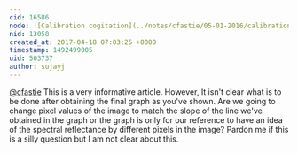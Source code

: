 ```yaml
---
cid: 16586
node: ![Calibration cogitation](../notes/cfastie/05-01-2016/calibration-cogitation)
nid: 13058
created_at: 2017-04-18 07:03:25 +0000
timestamp: 1492499005
uid: 503737
author: sujayj
---
```


[@cfastie](/profile/cfastie) This is a very informative article. However, It isn't clear what is to be done after obtaining the final graph as you've shown. Are we going to change pixel values of the image to match the slope of the line we've obtained in the graph or the graph is only for our reference to have an idea of the spectral reflectance by different pixels in the image? Pardon me if this is a silly question but I am not clear about this.